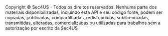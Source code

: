 Copyright © Sec4US - Todos os direitos reservados. Nenhuma parte dos materiais disponibilizadas, incluindo esta API e seu código fonte, podem ser copiadas, publicadas, compartilhadas, redistribuídas, sublicenciadas, transmitidas, alteradas, comercializadas ou utilizadas para trabalhos sem a autorização por escrito da Sec4US